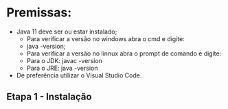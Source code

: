 # Premissas:
- Java 11 deve ser ou estar instalado;
  -  Para  verificar a versão no windows abra o cmd e digite:
    - java -version;
  -  Para verificar a versão no  linnux abra o prompt de comando e digite:
    - Para o JDK: javac -version
    - Para o JRE: java -version
- De preferência  utilizar o Visual Studio Code.

## Etapa 1 - Instalação

